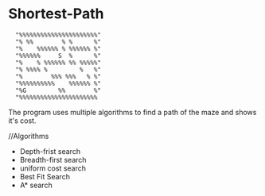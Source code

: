 # Shortest-Path

      "%%%%%%%%%%%%%%%%%%%%%%"
      "% %%        % %      %"
      "%    %%%%%% % %%%%%% %"
      "%%%%%%     S  %      %"
      "%    % %%%%%% %% %%%%%"
      "% %%%% %         %   %"
      "%        %%% %%%   % %"
      "%%%%%%%%%%    %%%%%% %"
      "%G         %%        %"
      "%%%%%%%%%%%%%%%%%%%%%%
      
The program uses multiple algorithms to find a path of the maze and shows it's cost.
      
//Algorithms 
+ Depth-frist search
+ Breadth-first search
+ uniform cost search
+ Best Fit Search
+ A* search
        
      
      
